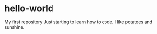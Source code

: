 # hello-world
My first repository
Just starting to learn how to code.  I like potatoes and sunshine.
